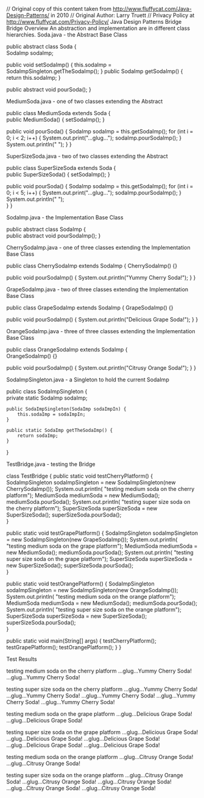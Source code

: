 // Original copy of this content taken from http://www.fluffycat.com/Java-Design-Patterns/ in 2010
// Original Author: Larry Truett
// Privacy Policy at http://www.fluffycat.com/Privacy-Policy/
Java Design Patterns Bridge
Bridge Overview
An abstraction and implementation are in different class hierarchies.
Soda.java - the Abstract Base Class

public abstract class Soda {  
   SodaImp sodaImp; 
   
   public void setSodaImp() {
       this.sodaImp = SodaImpSingleton.getTheSodaImp();
   }
   public SodaImp getSodaImp() {
       return this.sodaImp;
   }
   
   public abstract void pourSoda();
}

MediumSoda.java - one of two classes extending the Abstract

public class MediumSoda extends Soda {  
   public MediumSoda() {
       setSodaImp();
   }
   
   public void pourSoda() {
       SodaImp sodaImp = this.getSodaImp();
       for (int i = 0; i < 2; i++) {
           System.out.print("...glug...");
           sodaImp.pourSodaImp();
       }
       System.out.println(" ");
   }
}

SuperSizeSoda.java - two of two classes extending the Abstract

public class SuperSizeSoda extends Soda {  
   public SuperSizeSoda() {
       setSodaImp();
   }
   
   public void pourSoda() {
       SodaImp sodaImp = this.getSodaImp();
       for (int i = 0; i < 5; i++) {
           System.out.print("...glug...");
           sodaImp.pourSodaImp();
       }
       System.out.println(" ");       
   }
}

SodaImp.java - the Implementation Base Class

public abstract class SodaImp {  
   public abstract void pourSodaImp();
}

CherrySodaImp.java - one of three classes extending the Implementation Base Class

public class CherrySodaImp extends SodaImp {
   CherrySodaImp() {}
    
   public void pourSodaImp() {
       System.out.println("Yummy Cherry Soda!");
   }
}

GrapeSodaImp.java - two of three classes extending the Implementation Base Class

public class GrapeSodaImp extends SodaImp {
   GrapeSodaImp() {}
    
   public void pourSodaImp() {
       System.out.println("Delicious Grape Soda!");
   }
}

OrangeSodaImp.java - three of three classes extending the Implementation Base Class

public class OrangeSodaImp extends SodaImp {  
   OrangeSodaImp() {}
    
   public void pourSodaImp() {
       System.out.println("Citrusy Orange Soda!");
   }
}

SodaImpSingleton.java - a Singleton to hold the current SodaImp

public class SodaImpSingleton {  
    private static SodaImp sodaImp;
   
    public SodaImpSingleton(SodaImp sodaImpIn) {
        this.sodaImp = sodaImpIn;
    }
    
    public static SodaImp getTheSodaImp() {
        return sodaImp;
    }
}

TestBridge.java - testing the Bridge

class TestBridge {
   public static void testCherryPlatform() {
       SodaImpSingleton sodaImpSingleton = 
         new SodaImpSingleton(new CherrySodaImp());
       System.out.println(
         "testing medium soda on the cherry platform");
       MediumSoda mediumSoda = new MediumSoda();
       mediumSoda.pourSoda();
       System.out.println(
         "testing super size soda on the cherry platform");
       SuperSizeSoda superSizeSoda = new SuperSizeSoda();
       superSizeSoda.pourSoda();       
   }
   
   public static void testGrapePlatform() {
       SodaImpSingleton sodaImpSingleton = 
         new SodaImpSingleton(new GrapeSodaImp());
       System.out.println(
         "testing medium soda on the grape platform");
       MediumSoda mediumSoda = new MediumSoda();
       mediumSoda.pourSoda();
       System.out.println(
         "testing super size soda on the grape platform");
       SuperSizeSoda superSizeSoda = new SuperSizeSoda();
       superSizeSoda.pourSoda();       
   }   
   
   public static void testOrangePlatform() {
       SodaImpSingleton sodaImpSingleton = 
         new SodaImpSingleton(new OrangeSodaImp());
       System.out.println(
         "testing medium soda on the orange platform");
       MediumSoda mediumSoda = new MediumSoda();
       mediumSoda.pourSoda();
       System.out.println(
         "testing super size soda on the orange platform");
       SuperSizeSoda superSizeSoda = new SuperSizeSoda();
       superSizeSoda.pourSoda();       
   }
    
   public static void main(String[] args) {
        testCherryPlatform();
        testGrapePlatform();
        testOrangePlatform();
   }
}      

Test Results

testing medium soda on the cherry platform
...glug...Yummy Cherry Soda!
...glug...Yummy Cherry Soda!
 
testing super size soda on the cherry platform
...glug...Yummy Cherry Soda!
...glug...Yummy Cherry Soda!
...glug...Yummy Cherry Soda!
...glug...Yummy Cherry Soda!
...glug...Yummy Cherry Soda!
 
testing medium soda on the grape platform
...glug...Delicious Grape Soda!
...glug...Delicious Grape Soda!
 
testing super size soda on the grape platform
...glug...Delicious Grape Soda!
...glug...Delicious Grape Soda!
...glug...Delicious Grape Soda!
...glug...Delicious Grape Soda!
...glug...Delicious Grape Soda!
 
testing medium soda on the orange platform
...glug...Citrusy Orange Soda!
...glug...Citrusy Orange Soda!
 
testing super size soda on the orange platform
...glug...Citrusy Orange Soda!
...glug...Citrusy Orange Soda!
...glug...Citrusy Orange Soda!
...glug...Citrusy Orange Soda!
...glug...Citrusy Orange Soda!



